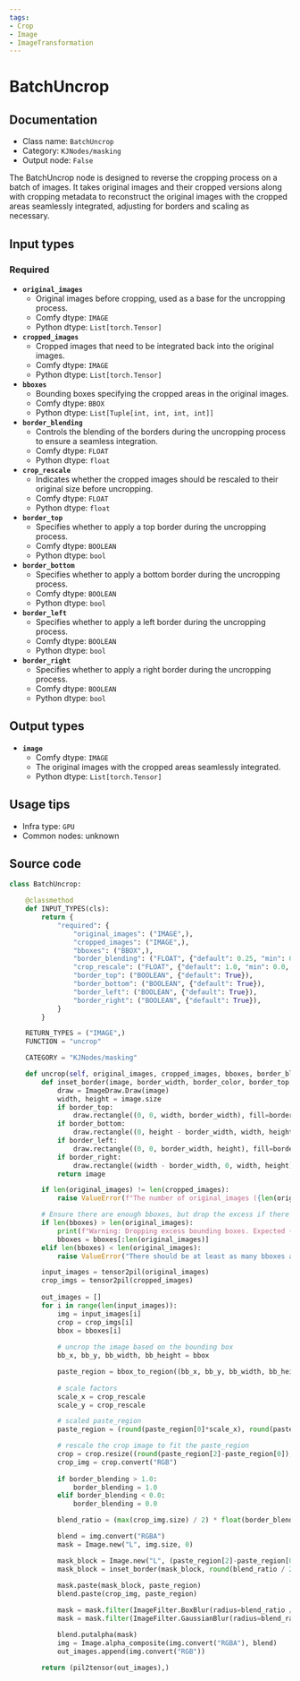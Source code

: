 ```yaml
---
tags:
- Crop
- Image
- ImageTransformation
---
```


# BatchUncrop
## Documentation
- Class name: `BatchUncrop`
- Category: `KJNodes/masking`
- Output node: `False`

The BatchUncrop node is designed to reverse the cropping process on a batch of images. It takes original images and their cropped versions along with cropping metadata to reconstruct the original images with the cropped areas seamlessly integrated, adjusting for borders and scaling as necessary.
## Input types
### Required
- **`original_images`**
    - Original images before cropping, used as a base for the uncropping process.
    - Comfy dtype: `IMAGE`
    - Python dtype: `List[torch.Tensor]`
- **`cropped_images`**
    - Cropped images that need to be integrated back into the original images.
    - Comfy dtype: `IMAGE`
    - Python dtype: `List[torch.Tensor]`
- **`bboxes`**
    - Bounding boxes specifying the cropped areas in the original images.
    - Comfy dtype: `BBOX`
    - Python dtype: `List[Tuple[int, int, int, int]]`
- **`border_blending`**
    - Controls the blending of the borders during the uncropping process to ensure a seamless integration.
    - Comfy dtype: `FLOAT`
    - Python dtype: `float`
- **`crop_rescale`**
    - Indicates whether the cropped images should be rescaled to their original size before uncropping.
    - Comfy dtype: `FLOAT`
    - Python dtype: `float`
- **`border_top`**
    - Specifies whether to apply a top border during the uncropping process.
    - Comfy dtype: `BOOLEAN`
    - Python dtype: `bool`
- **`border_bottom`**
    - Specifies whether to apply a bottom border during the uncropping process.
    - Comfy dtype: `BOOLEAN`
    - Python dtype: `bool`
- **`border_left`**
    - Specifies whether to apply a left border during the uncropping process.
    - Comfy dtype: `BOOLEAN`
    - Python dtype: `bool`
- **`border_right`**
    - Specifies whether to apply a right border during the uncropping process.
    - Comfy dtype: `BOOLEAN`
    - Python dtype: `bool`
## Output types
- **`image`**
    - Comfy dtype: `IMAGE`
    - The original images with the cropped areas seamlessly integrated.
    - Python dtype: `List[torch.Tensor]`
## Usage tips
- Infra type: `GPU`
- Common nodes: unknown


## Source code
```python
class BatchUncrop:

    @classmethod
    def INPUT_TYPES(cls):
        return {
            "required": {
                "original_images": ("IMAGE",),
                "cropped_images": ("IMAGE",),
                "bboxes": ("BBOX",),
                "border_blending": ("FLOAT", {"default": 0.25, "min": 0.0, "max": 1.0, "step": 0.01}, ),
                "crop_rescale": ("FLOAT", {"default": 1.0, "min": 0.0, "max": 10.0, "step": 0.01}),
                "border_top": ("BOOLEAN", {"default": True}),
                "border_bottom": ("BOOLEAN", {"default": True}),
                "border_left": ("BOOLEAN", {"default": True}),
                "border_right": ("BOOLEAN", {"default": True}),
            }
        }

    RETURN_TYPES = ("IMAGE",)
    FUNCTION = "uncrop"

    CATEGORY = "KJNodes/masking"

    def uncrop(self, original_images, cropped_images, bboxes, border_blending, crop_rescale, border_top, border_bottom, border_left, border_right):
        def inset_border(image, border_width, border_color, border_top, border_bottom, border_left, border_right):
            draw = ImageDraw.Draw(image)
            width, height = image.size
            if border_top:
                draw.rectangle((0, 0, width, border_width), fill=border_color)
            if border_bottom:
                draw.rectangle((0, height - border_width, width, height), fill=border_color)
            if border_left:
                draw.rectangle((0, 0, border_width, height), fill=border_color)
            if border_right:
                draw.rectangle((width - border_width, 0, width, height), fill=border_color)
            return image

        if len(original_images) != len(cropped_images):
            raise ValueError(f"The number of original_images ({len(original_images)}) and cropped_images ({len(cropped_images)}) should be the same")

        # Ensure there are enough bboxes, but drop the excess if there are more bboxes than images
        if len(bboxes) > len(original_images):
            print(f"Warning: Dropping excess bounding boxes. Expected {len(original_images)}, but got {len(bboxes)}")
            bboxes = bboxes[:len(original_images)]
        elif len(bboxes) < len(original_images):
            raise ValueError("There should be at least as many bboxes as there are original and cropped images")

        input_images = tensor2pil(original_images)
        crop_imgs = tensor2pil(cropped_images)
        
        out_images = []
        for i in range(len(input_images)):
            img = input_images[i]
            crop = crop_imgs[i]
            bbox = bboxes[i]
            
            # uncrop the image based on the bounding box
            bb_x, bb_y, bb_width, bb_height = bbox

            paste_region = bbox_to_region((bb_x, bb_y, bb_width, bb_height), img.size)
            
            # scale factors
            scale_x = crop_rescale
            scale_y = crop_rescale

            # scaled paste_region
            paste_region = (round(paste_region[0]*scale_x), round(paste_region[1]*scale_y), round(paste_region[2]*scale_x), round(paste_region[3]*scale_y))

            # rescale the crop image to fit the paste_region
            crop = crop.resize((round(paste_region[2]-paste_region[0]), round(paste_region[3]-paste_region[1])))
            crop_img = crop.convert("RGB")
   
            if border_blending > 1.0:
                border_blending = 1.0
            elif border_blending < 0.0:
                border_blending = 0.0

            blend_ratio = (max(crop_img.size) / 2) * float(border_blending)

            blend = img.convert("RGBA")
            mask = Image.new("L", img.size, 0)

            mask_block = Image.new("L", (paste_region[2]-paste_region[0], paste_region[3]-paste_region[1]), 255)
            mask_block = inset_border(mask_block, round(blend_ratio / 2), (0), border_top, border_bottom, border_left, border_right)
                      
            mask.paste(mask_block, paste_region)
            blend.paste(crop_img, paste_region)

            mask = mask.filter(ImageFilter.BoxBlur(radius=blend_ratio / 4))
            mask = mask.filter(ImageFilter.GaussianBlur(radius=blend_ratio / 4))

            blend.putalpha(mask)
            img = Image.alpha_composite(img.convert("RGBA"), blend)
            out_images.append(img.convert("RGB"))

        return (pil2tensor(out_images),)

```
